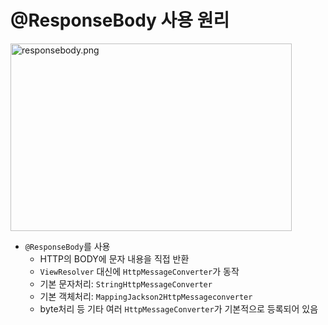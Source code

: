 @ResponseBody 사용 원리
====================
<img src="/responsebody.png" width="450px" height="300px" alt="responsebody.png"></img><br/>

* `@ResponseBody`를 사용
	* HTTP의 BODY에 문자 내용을 직접 반환
	* `ViewResolver` 대신에 `HttpMessageConverter`가 동작
	* 기본 문자처리: `StringHttpMessageConverter`
	* 기본 객체처리:  `MappingJackson2HttpMessageconverter`
	* byte처리 등 기타 여러 `HttpMessageConverter`가 기본적으로 등록되어 있음